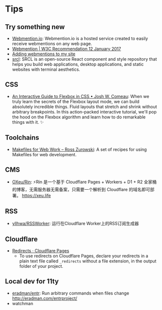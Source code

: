 # Tips

## Try something new

- [Webmention.io](https://webmention.io/): Webmention.io is a hosted service created to easily receive webmentions on any web page.
- [Webmention | W3C Recommendation 12 January 2017](https://www.w3.org/TR/webmention/)
- [Adding webmentions to my site](https://bobmonsour.com/blog/adding-webmentions-to-my-site/)
- [srcl](https://www.sacred.computer/): SRCL is an open-source React component and style repository that helps you build web applications, desktop applications, and static websites with terminal aesthetics.

## CSS

- [An Interactive Guide to Flexbox in CSS • Josh W. Comeau](https://www.joshwcomeau.com/css/interactive-guide-to-flexbox/): When we truly learn the secrets of the Flexbox layout mode, we can build absolutely incredible things. Fluid layouts that stretch and shrink without arbitrary breakpoints. In this action-packed interactive tutorial, we'll pop the hood on the Flexbox algorithm and learn how to do remarkable things with it. ✨

## Toolchains

- [Makefiles for Web Work – Ross Zurowski](https://rosszurowski.com/log/2022/makefiles): A set of recipes for using Makefiles for web development.

## CMS

- [OXeu/Rin](https://github.com/OXeu/Rin): ⚡️Rin 是一个基于 Cloudflare Pages + Workers + D1 + R2 全家桶的博客，无需服务器无需备案，只需要一个解析到 Cloudflare 的域名即可部署。 <https://xeu.life>

## RSS

- [yllhwa/RSSWorker](https://github.com/yllhwa/RSSWorker): 运行在Cloudflare Worker上的RSS订阅生成器

## Cloudflare

- [Redirects · Cloudflare Pages](https://developers.cloudflare.com/pages/configuration/redirects/)
  - To use redirects on Cloudflare Pages, declare your redirects in a plain text file called `_redirects` without a file extension, in the output folder of your project.

## Local dev for 11ty

- [eradman/entr](https://github.com/eradman/entr): Run arbitrary commands when files change <http://eradman.com/entrproject/>
- watchman
